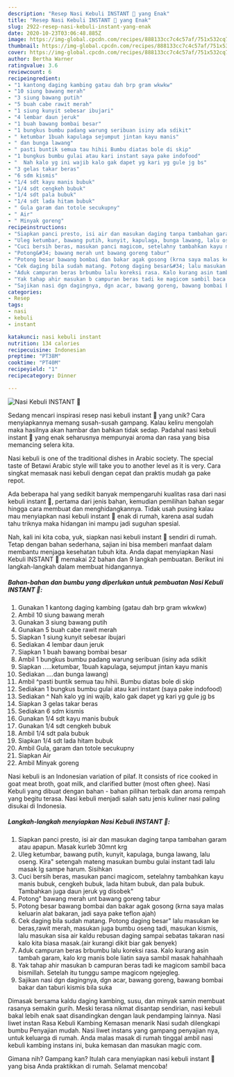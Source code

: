 ```yaml
---
description: "Resep Nasi Kebuli INSTANT 🐐 yang Enak"
title: "Resep Nasi Kebuli INSTANT 🐐 yang Enak"
slug: 2922-resep-nasi-kebuli-instant-yang-enak
date: 2020-10-23T03:06:48.885Z
image: https://img-global.cpcdn.com/recipes/888133cc7c4c57af/751x532cq70/nasi-kebuli-instant-🐐-foto-resep-utama.jpg
thumbnail: https://img-global.cpcdn.com/recipes/888133cc7c4c57af/751x532cq70/nasi-kebuli-instant-🐐-foto-resep-utama.jpg
cover: https://img-global.cpcdn.com/recipes/888133cc7c4c57af/751x532cq70/nasi-kebuli-instant-🐐-foto-resep-utama.jpg
author: Bertha Warner
ratingvalue: 3.6
reviewcount: 6
recipeingredient:
- "1 kantong daging kambing gatau dah brp gram wkwkw"
- "10 siung bawang merah"
- "3 siung bawang putih"
- "5 buah cabe rawit merah"
- "1 siung kunyit sebesar ibujari"
- "4 lembar daun jeruk"
- "1 buah bawang bombai besar"
- "1 bungkus bumbu padang warung seribuan isiny ada sdikit"
- " ketumbar 1buah kapulaga sejumput jintan kayu manis"
- " dan bunga lawang"
- " pasti buntik semua tau hihii Bumbu diatas bole di skip"
- "1 bungkus bumbu gulai atau kari instant saya pake indofood"
- "  Nah kalo yg ini wajib kalo gak dapet yg kari yg gule jg bs"
- "3 gelas takar beras"
- "6 sdm kismis"
- "1/4 sdt kayu manis bubuk"
- "1/4 sdt cengkeh bubuk"
- "1/4 sdt pala bubuk"
- "1/4 sdt lada hitam bubuk"
- " Gula garam dan totole secukupny"
- " Air"
- " Minyak goreng"
recipeinstructions:
- "Siapkan panci presto, isi air dan masukan daging tanpa tambahan garam atau apapun. Masak kurleb 30mnt krg"
- "Uleg ketumbar, bawang putih, kunyit, kapulaga, bunga lawang, lalu oseng. Kira&#34; setengah mateng masukan bumbu gulai instant tadi lalu masak lg sampe harum. Sisihkan"
- "Cuci bersih beras, masukan panci magicom, setelahny tambahkan kayu manis bubuk, cengkeh bubuk, lada hitam bubuk, dan pala bubuk. Tambahkan juga daun jeruk yg disobek&#34;"
- "Potong&#34; bawang merah unt bawang goreng tabur"
- "Potong besar bawang bombai dan bakar agak gosong (krna saya malas keluarin alat bakaran, jadi saya pake teflon ajah)"
- "Cek daging bila sudah matang. Potong daging besar&#34; lalu masukan ke beras,rawit merah, masukan juga bumbu oseng tadi, masukan kismis, lalu masukan sisa air kaldu rebusan daging sampai sebatas takaran nasi kalo kita biasa masak.(air kurangi dikit biar gak benyek)"
- "Aduk campuran beras brbumbu lalu koreksi rasa. Kalo kurang asin tambah garam, kalo krg manis bole liatin saya sambil masak hahahhaah"
- "Yak tahap ahir masukan b campuran beras tadi ke magicom sambil baca bismillah. Setelah itu tunggu sampe magicom ngejegleg."
- "Sajikan nasi dgn dagingnya, dgn acar, bawang goreng, bawang bombai bakar dan taburi kismis bila suka"
categories:
- Resep
tags:
- nasi
- kebuli
- instant

katakunci: nasi kebuli instant 
nutrition: 134 calories
recipecuisine: Indonesian
preptime: "PT38M"
cooktime: "PT40M"
recipeyield: "1"
recipecategory: Dinner

---
```



![Nasi Kebuli INSTANT 🐐](https://img-global.cpcdn.com/recipes/888133cc7c4c57af/751x532cq70/nasi-kebuli-instant-🐐-foto-resep-utama.jpg)

Sedang mencari inspirasi resep nasi kebuli instant 🐐 yang unik? Cara menyiapkannya memang susah-susah gampang. Kalau keliru mengolah maka hasilnya akan hambar dan bahkan tidak sedap. Padahal nasi kebuli instant 🐐 yang enak seharusnya mempunyai aroma dan rasa yang bisa memancing selera kita.

Nasi kebuli is one of the traditional dishes in Arabic society. The special taste of Betawi Arabic style will take you to another level as it is very. Cara singkat memasak nasi kebuli dengan cepat dan praktis mudah ga pake repot.

Ada beberapa hal yang sedikit banyak mempengaruhi kualitas rasa dari nasi kebuli instant 🐐, pertama dari jenis bahan, kemudian pemilihan bahan segar hingga cara membuat dan menghidangkannya. Tidak usah pusing kalau mau menyiapkan nasi kebuli instant 🐐 enak di rumah, karena asal sudah tahu triknya maka hidangan ini mampu jadi suguhan spesial.


Nah, kali ini kita coba, yuk, siapkan nasi kebuli instant 🐐 sendiri di rumah. Tetap dengan bahan sederhana, sajian ini bisa memberi manfaat dalam membantu menjaga kesehatan tubuh kita. Anda dapat menyiapkan Nasi Kebuli INSTANT 🐐 memakai 22 bahan dan 9 langkah pembuatan. Berikut ini langkah-langkah dalam membuat hidangannya.

<!--inarticleads1-->

##### Bahan-bahan dan bumbu yang diperlukan untuk pembuatan Nasi Kebuli INSTANT 🐐:

1. Gunakan 1 kantong daging kambing (gatau dah brp gram wkwkw)
1. Ambil 10 siung bawang merah
1. Gunakan 3 siung bawang putih
1. Gunakan 5 buah cabe rawit merah
1. Siapkan 1 siung kunyit sebesar ibujari
1. Sediakan 4 lembar daun jeruk
1. Siapkan 1 buah bawang bombai besar
1. Ambil 1 bungkus bumbu padang warung seribuan (isiny ada sdikit
1. Siapkan  .....ketumbar, 1buah kapulaga, sejumput jintan kayu manis
1. Sediakan  ....dan bunga lawang)
1. Ambil  ^pasti buntik semua tau hihii. Bumbu diatas bole di skip
1. Sediakan 1 bungkus bumbu gulai atau kari instant (saya pake indofood)
1. Sediakan  ^ Nah kalo yg ini wajib, kalo gak dapet yg kari yg gule jg bs
1. Siapkan 3 gelas takar beras
1. Sediakan 6 sdm kismis
1. Gunakan 1/4 sdt kayu manis bubuk
1. Gunakan 1/4 sdt cengkeh bubuk
1. Ambil 1/4 sdt pala bubuk
1. Siapkan 1/4 sdt lada hitam bubuk
1. Ambil  Gula, garam dan totole secukupny
1. Siapkan  Air
1. Ambil  Minyak goreng


Nasi kebuli is an Indonesian variation of pilaf. It consists of rice cooked in goat meat broth, goat milk, and clarified butter (most often ghee). Nasi Kebuli yang dibuat dengan bahan - bahan pilihan terbaik dan aroma rempah yang begitu terasa. Nasi kebuli menjadi salah satu jenis kuliner nasi paling disukai di Indonesia. 

<!--inarticleads2-->

##### Langkah-langkah menyiapkan Nasi Kebuli INSTANT 🐐:

1. Siapkan panci presto, isi air dan masukan daging tanpa tambahan garam atau apapun. Masak kurleb 30mnt krg
1. Uleg ketumbar, bawang putih, kunyit, kapulaga, bunga lawang, lalu oseng. Kira&#34; setengah mateng masukan bumbu gulai instant tadi lalu masak lg sampe harum. Sisihkan
1. Cuci bersih beras, masukan panci magicom, setelahny tambahkan kayu manis bubuk, cengkeh bubuk, lada hitam bubuk, dan pala bubuk. Tambahkan juga daun jeruk yg disobek&#34;
1. Potong&#34; bawang merah unt bawang goreng tabur
1. Potong besar bawang bombai dan bakar agak gosong (krna saya malas keluarin alat bakaran, jadi saya pake teflon ajah)
1. Cek daging bila sudah matang. Potong daging besar&#34; lalu masukan ke beras,rawit merah, masukan juga bumbu oseng tadi, masukan kismis, lalu masukan sisa air kaldu rebusan daging sampai sebatas takaran nasi kalo kita biasa masak.(air kurangi dikit biar gak benyek)
1. Aduk campuran beras brbumbu lalu koreksi rasa. Kalo kurang asin tambah garam, kalo krg manis bole liatin saya sambil masak hahahhaah
1. Yak tahap ahir masukan b campuran beras tadi ke magicom sambil baca bismillah. Setelah itu tunggu sampe magicom ngejegleg.
1. Sajikan nasi dgn dagingnya, dgn acar, bawang goreng, bawang bombai bakar dan taburi kismis bila suka


Dimasak bersama kaldu daging kambing, susu, dan minyak samin membuat rasanya semakin gurih. Meski terasa nikmat disantap sendirian, nasi kebuli bakal lebih enak saat disandingkan dengan lauk pendamping lainnya. Nasi liwet instan Rasa Kebuli Kambing Kemasan menarik Nasi sudah dilengkapi bumbu Penyajian mudah. Nasi liwet instans yang gampang penyajian nya, untuk keluarga di rumah. Anda malas masak di rumah tinggal ambil nasi kebuli kambing instans ini, buka kemasan dan masukan magic com. 

Gimana nih? Gampang kan? Itulah cara menyiapkan nasi kebuli instant 🐐 yang bisa Anda praktikkan di rumah. Selamat mencoba!
